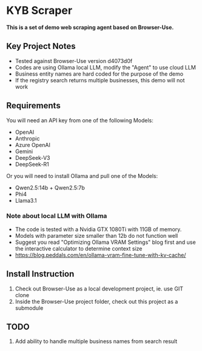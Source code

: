 # KYB Scraper
**This is a set of demo web scraping agent based on Browser-Use.**

## Key Project Notes
* Tested against Browser-Use version d4073d0f
* Codes are using Ollama local LLM, modify the "Agent" to use cloud LLM
* Business entity names are hard coded for the purpose of the demo
* If the registry search returns multiple businesses, this demo will not work

## Requirements
You will need an API key from one of the following Models:
* OpenAI
* Anthropic
* Azure OpenAI
* Gemini
* DeepSeek-V3
* DeepSeek-R1

Or you will need to install Ollama and pull one of the Models:
* Qwen2.5:14b + Qwen2.5:7b
* Phi4
* Llama3.1

### Note about local LLM with Ollama
* The code is tested with a Nvidia GTX 1080Ti with 11GB of memory.
* Models with parameter size smaller than 12b do not function well
* Suggest you read "Optimizing Ollama VRAM Settings" blog first and use the interactive calculator to determine context size
* https://blog.peddals.com/en/ollama-vram-fine-tune-with-kv-cache/

## Install Instruction
1. Check out Browser-Use as a local development project, ie. use GIT clone
2. Inside the Browser-Use project folder, check out this project as a submodule

## TODO
1. Add ability to handle multiple business names from search result
